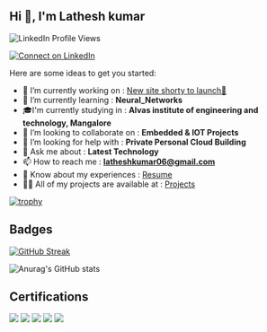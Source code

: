 ## Hi 👋, I'm Lathesh kumar
<img src="https://komarev.com/ghpvc/?username=latheshkumarsr&label=Profile%20views&color=2867B2&style=flat" alt="LinkedIn Profile Views" />
<p align="left">
  <a href="https://www.linkedin.com/in/latheshkumarsr" target="_blank">
    <img src="https://img.shields.io/badge/-Connect%20on%20LinkedIn-2867B2?logo=linkedin&style=for-the-badge" alt="Connect on LinkedIn" />
  </a>
</p>

Here are some ideas to get you started:

- 🔭 I’m currently working on :  [New site shorty to launch🚀](https://crimepredictai.netlify.app/)
- 🌱 I’m currently learning :  **Neural_Networks**
- 🎓I'm currently studying in :  **Alvas institute of engineering and technology, Mangalore**
- 👯 I’m looking to collaborate on :  **Embedded & IOT Projects**
- 🤔 I’m looking for help with :  **Private Personal Cloud Building**
- 💬 Ask me about :  **Latest Technology**
- 📫 How to reach me :  **latheshkumar06@gmail.com**
- 📄 Know about my experiences :  [Resume](https://drive.google.com/drive/folders/16P8CaStuc_4-Sp2b4QDJdxutjMdWULpb)
- 👨‍💻 All of my projects are available at :  [Projects](https://github.com/latheshkumarsr?tab=repositories)

[![trophy](https://github-profile-trophy.vercel.app/?username=ryo-ma&theme=juicyfresh)](https://github.com/ryo-ma/github-profile-trophy)

## Badges
[![GitHub Streak](https://github-readme-streak-stats.herokuapp.com?user=latheshkumarsr&theme=highcontrast)](https://git.io/streak-stats)

![Anurag's GitHub stats](https://github-readme-stats.vercel.app/api?username=latheshkumarsr&show_icons=true&theme=transparent)
## Certifications

[![](https://img.shields.io/badge/-LeetCode-FFA116?style=flat&logo=leetcode&logoColor=black)](https://leetcode.com/4al23ai400)
[![](https://img.shields.io/badge/-Coursera-0056D2?style=flat&logo=coursera&logoColor=white)](https://www.coursera.org/user/f5afd672b3650f0783388276beb50404)
[![](https://img.shields.io/badge/-Google%20Cloud-4285F4?style=flat&logo=googlecloud&logoColor=white)](https://www.cloudskillsboost.google/public_profiles/cb4aa377-fd2e-4833-8057-e5a53e807905)
[![](https://img.shields.io/badge/-Credly-FF6B00?style=flat&logo=credly&logoColor=white)](https://www.credly.com/users/lathesh-kumar.db964343)
[![](https://img.shields.io/badge/-CodeChef-5B4638?style=flat&logo=codechef&logoColor=white)](https://www.codechef.com/users/undefinedaura)
